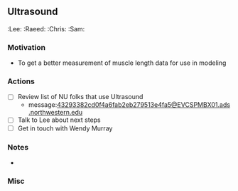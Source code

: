 ## Ultrasound
:Lee: :Raeed: :Chris: :Sam: 

### Motivation
- To get a better measurement of muscle length data for use in modeling

### Actions
- [ ] Review list of NU folks that use Ultrasound
  - message:<43293382cd0f4a6fab2eb279513e4fa5@EVCSPMBX01.ads.northwestern.edu>
- [ ] Talk to Lee about next steps
- [ ] Get in touch with Wendy Murray
### Notes
- 

### Misc


